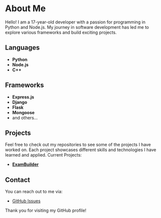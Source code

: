 # About Me

Hello! I am a 17-year-old developer with a passion for programming in Python and Node.js. My journey in software development has led me to explore various frameworks and build exciting projects.

## Languages

- **Python**
- **Node.js**
- **C++**

## Frameworks

- **Express.js**
- **Django**
- **Flask**
- **Mongoose**
- and others...

## Projects

Feel free to check out my repositories to see some of the projects I have worked on. Each project showcases different skills and technologies I have learned and applied.
Current Projects:
- [**ExamBuilder**](https://exambuilder.me/)

## Contact

You can reach out to me via:

- [GitHub Issues](https://github.com/honvert)

Thank you for visiting my GitHub profile!
